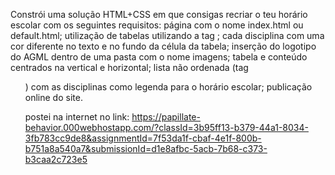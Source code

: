 Constrói uma solução HTML+CSS em que consigas recriar o teu horário escolar com os seguintes requisitos:
página com o nome index.html ou default.html;
utilização de tabelas utilizando a tag <table>;
cada disciplina com uma cor diferente no texto e no fundo da célula da tabela;
inserção do logotipo do AGML dentro de uma pasta com o nome imagens;
tabela e conteúdo centrados na vertical e horizontal;
lista não ordenada (tag <ul>) com as disciplinas como legenda para o horário escolar;
publicação online do site.

postei na internet no link:
https://papillate-behavior.000webhostapp.com/?classId=3b95ff13-b379-44a1-8034-3fb783cc9de8&assignmentId=7f53da1f-cbaf-4e1f-800b-b751a8a540a7&submissionId=d1e8afbc-5acb-7b68-c373-b3caa2c723e5
